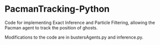 # PacmanTracking-Python
Code for implementing Exact Inference and Particle Filtering, allowing the Pacman agent to track the position of ghosts. 

Modifications to the code are in  bustersAgents.py and inference.py.
